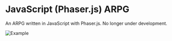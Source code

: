 # JavaScript (Phaser.js) ARPG
An ARPG written in JavaScript with Phaser.js. No longer under development.

![Example](https://i.imgur.com/3lMAItA.png)
